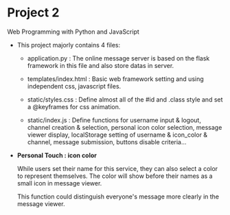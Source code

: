 # Project 2

Web Programming with Python and JavaScript


* This project majorly contains 4 files:   

    - application.py : The online message server is based on the flask framework in this file and also  store datas in server.  
 

    - templates/index.html : Basic web framework setting and using independent css, javascript files.  


    - static/styles.css : Define almost all of the #id and .class style and set a @keyframes for css animation.  


    - static/index.js : Define functions for username input & logout, channel creation & selection, personal icon color selection, message viewer display, localStorage setting of username & icon_color & channel, message submission, buttons disable criteria...  


* **Personal Touch : icon color**  

    While users set their name for this service, they can also select a color to represent themselves. The color will show before their names as a small icon in message viewer.  

    This function could distinguish everyone's message more clearly in the message viewer.  
